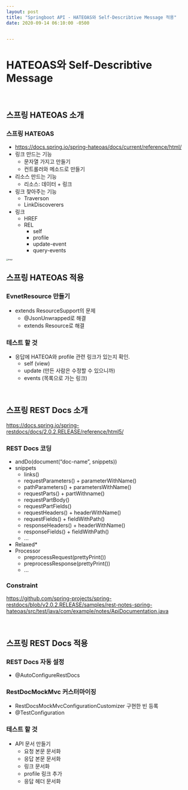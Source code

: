 ```yaml
---
layout: post
title: "Springboot API - HATEOAS와 Self-Describtive Message 적용"
date: 2020-09-14 06:10:00 -0500


---
```




# HATEOAS와 Self-Describtive Message 

<br/>

## 스프링 HATEOAS 소개

### 스프링 HATEOAS
- https://docs.spring.io/spring-hateoas/docs/current/reference/html/
- 링크 만드는 기능
  - 문자열 가지고 만들기
  - 컨트롤러와 메소드로 만들기
- 리소스 만드는 기능
  - 리소스: 데이터 + 링크
- 링크 찾아주는 기능
  - Traverson
  - LinkDiscoverers
- 링크
  - HREF
  - REL
    - self
    - profile
    - update-event
    - query-events

<img src="https://user-images.githubusercontent.com/42582516/93029741-704ef880-f658-11ea-8e27-81d626a05ed8.png" alt="image" style="zoom:30%;" />


<br/>

## 스프링 HATEOAS 적용

### EvnetResource 만들기
- extends ResourceSupport의 문제
  - @JsonUnwrapped로 해결
  - extends Resource<T>로 해결

### 테스트 할 것
- 응답에 HATEOA와 profile 관련 링크가 있는지 확인.
  - self (view)
  - update (만든 사람은 수정할 수 있으니까)
  - events (목록으로 가는 링크)


<br/>

## 스프링 REST Docs 소개
https://docs.spring.io/spring-restdocs/docs/2.0.2.RELEASE/reference/html5/

### REST Docs 코딩
- andDo(document(“doc-name”, snippets))
- snippets
  - links()
  - requestParameters() + parameterWithName()
  - pathParameters() + parametersWithName()
  - requestParts() + partWithname()
  - requestPartBody()
  - requestPartFields()
  - requestHeaders() + headerWithName()
  - requestFields() + fieldWithPath()
  - responseHeaders() + headerWithName()
  - responseFields() + fieldWithPath()
  - ...
- Relaxed*
- Processor
  - preprocessRequest(prettyPrint())
  - preprocessResponse(prettyPrint())
  - ...

### Constraint
https://github.com/spring-projects/spring-restdocs/blob/v2.0.2.RELEASE/samples/rest-notes-spring-hateoas/src/test/java/com/example/notes/ApiDocumentation.java


<br/>

## 스프링 REST Docs 적용

### REST Docs 자동 설정
- @AutoConfigureRestDocs

### RestDocMockMvc 커스터마이징
- RestDocsMockMvcConfigurationCustomizer 구현한 빈 등록
- @TestConfiguration

### 테스트 할 것
- API 문서 만들기
  - 요청 본문 문서화
  - 응답 본문 문서화
  - 링크 문서화
  - profile 링크 추가
  - 응답 헤더 문서화

